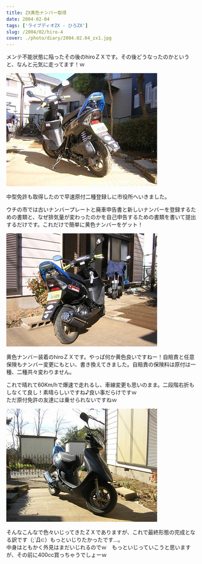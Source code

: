 ```yaml
---
title: ZX黄色ナンバー取得
date: 2004-02-04
tags: ['ライブディオZX - ひろZX']
slug: /2004/02/hiro-4
cover: ./photo/diary/2004.02.04_zx1.jpg
---
```



<p class="sentence spacing10">メンテ不能状態に陥ったその後のhiroＺＸです。その後どうなったのかというと、なんと元気に走ってます！ｗ</p>
<div class="center spacing"><img class="img-fluid" src="./photo/diary/2004.02.04_zx1.jpg" alt=""></div>
<p class="sentence">中型免許も取得したので早速原付二種登録しに市役所へいきました。</p>
<p class="sentence spacing10">ウチの市では古いナンバープレートと廃車申告書と新しいナンバーを登録するための書類と、なぜ排気量が変わったのかを自己申告するための書類を書いて提出するだけです。これだけで簡単に黄色ナンバーをゲット！ </p>
<div class="center spacing"><img class="img-fluid" src="./photo/diary/2004.02.04_zx2.jpg" alt=""></div>
<p class="sentence">黄色ナンバー装着のhiroＺＸです。やっぱ何か黄色良いですねー！自賠責と任意保険もナンバー変更にもとい、書き換えてきました。自賠責の保険料は原付は一種、二種共々変わりません。</p>
<p class="sentence spacing10">これで晴れて60Km/hで爆速で走れるし、車線変更も思いのまま。二段階右折もしなくて良し！素晴らしいですね♪良い事だらけですｗ<br>ただ原付免許の友達には乗せられないですねｗ </p>
<div class="center spacing"><img class="img-fluid" src="./photo/diary/2004.02.04_zx3.jpg" alt=""></div>
<p class="sentence">そんなこんなで色々いじってきたＺＸでありますが、これで最終形態の完成となる訳です（;´Д⊂）もっといじりたかったです...。<br>中身はともかく外見はまだいじれるのでｗ　もっといじっていこうと思いますが、その前に400cc買っちゃうでしょーｗ </p>
